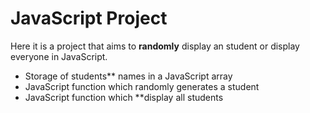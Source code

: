 # JavaScript Project

Here it is a project that aims to **randomly** display an student or display everyone in JavaScript.

- Storage of students** names in a JavaScript array
- JavaScript function which randomly generates a student
- JavaScript function which **display all students
